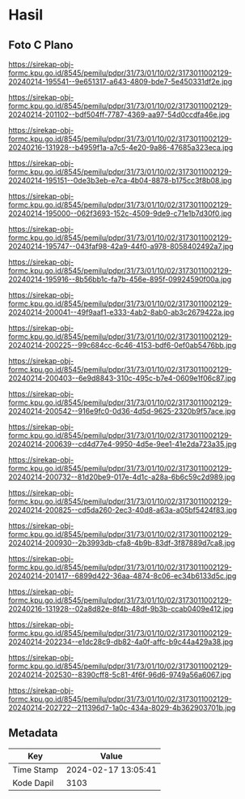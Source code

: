 # Hasil

## Foto C Plano

https://sirekap-obj-formc.kpu.go.id/8545/pemilu/pdpr/31/73/01/10/02/3173011002129-20240214-195541--9e651317-a643-4809-bde7-5e450331df2e.jpg

https://sirekap-obj-formc.kpu.go.id/8545/pemilu/pdpr/31/73/01/10/02/3173011002129-20240214-201102--bdf504ff-7787-4369-aa97-54d0ccdfa46e.jpg

https://sirekap-obj-formc.kpu.go.id/8545/pemilu/pdpr/31/73/01/10/02/3173011002129-20240216-131928--b4959f1a-a7c5-4e20-9a86-47685a323eca.jpg

https://sirekap-obj-formc.kpu.go.id/8545/pemilu/pdpr/31/73/01/10/02/3173011002129-20240214-195151--0de3b3eb-e7ca-4b04-8878-b175cc3f8b08.jpg

https://sirekap-obj-formc.kpu.go.id/8545/pemilu/pdpr/31/73/01/10/02/3173011002129-20240214-195000--062f3693-152c-4509-9de9-c71e1b7d30f0.jpg

https://sirekap-obj-formc.kpu.go.id/8545/pemilu/pdpr/31/73/01/10/02/3173011002129-20240214-195747--043faf98-42a9-44f0-a978-8058402492a7.jpg

https://sirekap-obj-formc.kpu.go.id/8545/pemilu/pdpr/31/73/01/10/02/3173011002129-20240214-195916--8b56bb1c-fa7b-456e-895f-09924590f00a.jpg

https://sirekap-obj-formc.kpu.go.id/8545/pemilu/pdpr/31/73/01/10/02/3173011002129-20240214-200041--49f9aaf1-e333-4ab2-8ab0-ab3c2679422a.jpg

https://sirekap-obj-formc.kpu.go.id/8545/pemilu/pdpr/31/73/01/10/02/3173011002129-20240214-200225--99c684cc-6c46-4153-bdf6-0ef0ab5476bb.jpg

https://sirekap-obj-formc.kpu.go.id/8545/pemilu/pdpr/31/73/01/10/02/3173011002129-20240214-200403--6e9d8843-310c-495c-b7e4-0609e1f06c87.jpg

https://sirekap-obj-formc.kpu.go.id/8545/pemilu/pdpr/31/73/01/10/02/3173011002129-20240214-200542--916e9fc0-0d36-4d5d-9625-2320b9f57ace.jpg

https://sirekap-obj-formc.kpu.go.id/8545/pemilu/pdpr/31/73/01/10/02/3173011002129-20240214-200639--cd4d77e4-9950-4d5e-9ee1-41e2da723a35.jpg

https://sirekap-obj-formc.kpu.go.id/8545/pemilu/pdpr/31/73/01/10/02/3173011002129-20240214-200732--81d20be9-017e-4d1c-a28a-6b6c59c2d989.jpg

https://sirekap-obj-formc.kpu.go.id/8545/pemilu/pdpr/31/73/01/10/02/3173011002129-20240214-200825--cd5da260-2ec3-40d8-a63a-a05bf5424f83.jpg

https://sirekap-obj-formc.kpu.go.id/8545/pemilu/pdpr/31/73/01/10/02/3173011002129-20240214-200930--2b3993db-cfa8-4b9b-83df-3f87889d7ca8.jpg

https://sirekap-obj-formc.kpu.go.id/8545/pemilu/pdpr/31/73/01/10/02/3173011002129-20240214-201417--6899d422-36aa-4874-8c06-ec34b6133d5c.jpg

https://sirekap-obj-formc.kpu.go.id/8545/pemilu/pdpr/31/73/01/10/02/3173011002129-20240216-131928--02a8d82e-8f4b-48df-9b3b-ccab0409e412.jpg

https://sirekap-obj-formc.kpu.go.id/8545/pemilu/pdpr/31/73/01/10/02/3173011002129-20240214-202234--e1dc28c9-db82-4a0f-affc-b9c44a429a38.jpg

https://sirekap-obj-formc.kpu.go.id/8545/pemilu/pdpr/31/73/01/10/02/3173011002129-20240214-202530--8390cff8-5c81-4f6f-96d6-9749a56a6067.jpg

https://sirekap-obj-formc.kpu.go.id/8545/pemilu/pdpr/31/73/01/10/02/3173011002129-20240214-202722--211396d7-1a0c-434a-8029-4b362903701b.jpg


## Metadata

| Key        | Value               |
| ---------- | ------------------- |
| Time Stamp | 2024-02-17 13:05:41 |
| Kode Dapil | 3103                |



